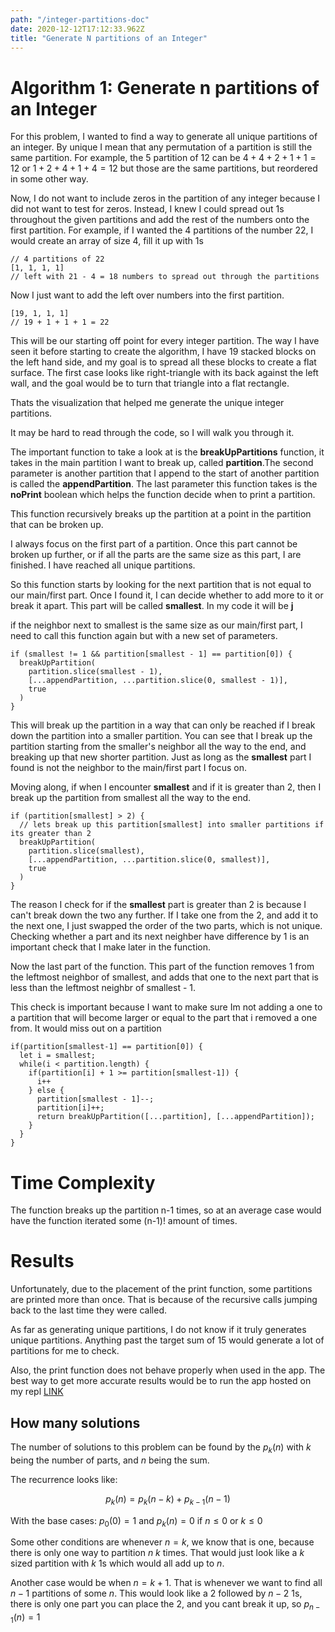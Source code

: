 ```yaml
---
path: "/integer-partitions-doc"
date: 2020-12-12T17:12:33.962Z
title: "Generate N partitions of an Integer"
---
```


# Algorithm 1: Generate n partitions of an Integer

For this problem, I wanted to find a way to generate all unique partitions of an integer. By unique I mean that any permutation of a partition is still the same partition. For example, the $5$ partition of $12$ can be $4 + 4 + 2 + 1 + 1 = 12$ or $1 + 2 + 4 + 1 + 4 = 12$ but those are the same partitions, but reordered in some other way.

Now, I do not want to include zeros in the partition of any integer because I did not want to test for zeros. Instead, I knew I could spread out 1s throughout the given partitions and add the rest of the numbers onto the first partition. For example, if I wanted the $4$ partitions of the number $22$, I would create an array of size 4, fill it up with 1s

    // 4 partitions of 22
    [1, 1, 1, 1]
    // left with 21 - 4 = 18 numbers to spread out through the partitions

Now I just want to add the left over numbers into the first partition.

    [19, 1, 1, 1]
    // 19 + 1 + 1 + 1 = 22

This will be our starting off point for every integer partition. The way I have seen it before starting to create the algorithm, I have 19 stacked blocks on the left hand side, and my goal is to spread all these blocks to create a flat surface. The first case looks like right-triangle with its back against the left wall, and the goal would be to turn that triangle into a flat rectangle.

Thats the visualization that helped me generate the unique integer partitions.

It may be hard to read through the code, so I will walk you through it.

The important function to take a look at is the **breakUpPartitions** function, it takes in the main partition I want to break up, called **partition**.The second parameter is another partition that I append to the start of another partition is called the **appendPartition**. The last parameter this function takes is the **noPrint** boolean which helps the function decide when to print a partition.

This function recursively breaks up the partition at a point in the partition that can be broken up.

I always focus on the first part of a partition. Once this part cannot be broken up further, or if all the parts are the same size as this part, I are finished. I have reached all unique partitions.

So this function starts by looking for the next partition that is not equal to our main/first part. Once I found it, I can decide whether to add more to it or break it apart. This part will be called **smallest**. In my code it will be **j**

if the neighbor next to smallest is the same size as our main/first part, I need to call this function again but with a new set of parameters.

    if (smallest != 1 && partition[smallest - 1] == partition[0]) {
      breakUpPartition(
        partition.slice(smallest - 1),
        [...appendPartition, ...partition.slice(0, smallest - 1)],
        true
      )
    }

This will break up the partition in a way that can only be reached if I break down the partition into a smaller partition. You can see that I break up the partition starting from the smaller's neighbor all the way to the end, and breaking up that new shorter partition. Just as long as the **smallest** part I found is not the neighbor to the main/first part I focus on.

Moving along, if when I encounter **smallest** and if it is greater than 2, then I break up the partition from smallest all the way to the end.

    if (partition[smallest] > 2) {
      // lets break up this partition[smallest] into smaller partitions if its greater than 2
      breakUpPartition(
        partition.slice(smallest),
        [...appendPartition, ...partition.slice(0, smallest)],
        true
      )
    }

The reason I check for if the **smallest** part is greater than 2 is because I can't break down the two any further. If I take one from the 2, and add it to the next one, I just swapped the order of the two parts, which is not unique. Checking whether a part and its next neighber have difference by 1 is an important check that I make later in the function.

Now the last part of the function. This part of the function removes 1 from the leftmost neighbor of smallest, and adds that one to the next part that is less than the leftmost neighbr of smallest - 1.

This check is important because I want to make sure Im not adding a one to a partition that will become larger or equal to the part that i removed a one from. It would miss out on a partition

    if(partition[smallest-1] == partition[0]) {
      let i = smallest;
      while(i < partition.length) {
        if(partition[i] + 1 >= partition[smallest-1]) {
          i++
        } else {
          partition[smallest - 1]--;
          partition[i]++;
          return breakUpPartition([...partition], [...appendPartition]);
        }
      }
    }

# Time Complexity

The function breaks up the partition n-1 times, so at an average case would have the function iterated some (n-1)! amount of times.

# Results

Unfortunately, due to the placement of the print function, some partitions are printed more than once. That is because of the recursive calls jumping back to the last time they were called.

As far as generating unique partitions, I do not know if it truly generates unique partitions. Anything past the target sum of 15 would generate a lot of partitions for me to check.

Also, the print function does not behave properly when used in the app.
The best way to get more accurate results would be to run the app hosted on my repl <a href="https://repl.it/@aisu_kurimu/integerPartitions-finallySOLVED#index.js" class="text-orange-500 text-3xl">LINK</a>

## How many solutions

The number of solutions to this problem can be found by the $p_k(n)$ with $k$ being the number of parts, and $n$ being the sum.

The recurrence looks like:

$$
p_k(n) = p_k(n-k) + p_{k-1}(n-1)
$$

With the base cases: $p_0(0) = 1$ and $p_k(n) = 0$ if $n\leq 0$ or $k\leq 0$

Some other conditions are whenever $n = k$, we know that is one, because there is only one way to partition $n$ $k$ times. That would just look like a $k$ sized partition with $k$ 1s which would all add up to $n$.

Another case would be when $n = k + 1$. That is whenever we want to find all $n-1$ partitions of some $n$. This would look like a 2 followed by $n-2$ 1s, there is only one part you can place the 2, and you cant break it up, so $p_{n-1}(n) = 1$
